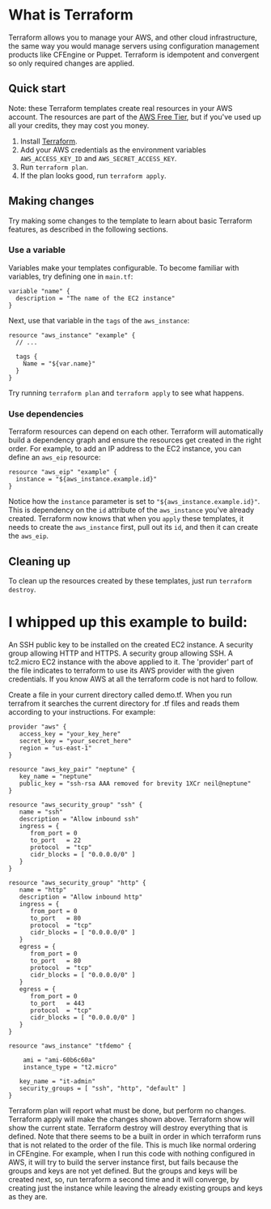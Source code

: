 # What is Terraform 
Terraform allows you to manage your AWS, and other cloud infrastructure, the same way you would manage servers using configuration management products like CFEngine or Puppet. Terraform is idempotent and convergent so only required changes are applied.



## Quick start

Note: these Terraform templates create real resources in your AWS account. The resources are part of the [AWS Free
Tier](https://aws.amazon.com/free/), but if you've used up all your credits, they may cost you money.

1. Install [Terraform](https://www.terraform.io/).
2. Add your AWS credentials as the environment variables `AWS_ACCESS_KEY_ID` and `AWS_SECRET_ACCESS_KEY`.
3. Run `terraform plan`.
4. If the plan looks good, run `terraform apply`.


## Making changes

Try making some changes to the template to learn about basic Terraform features, as described in the following sections.

### Use a variable

Variables make your templates configurable. To become familiar with variables, try defining one in `main.tf`:

```hcl
variable "name" {
  description = "The name of the EC2 instance"
}
```

Next, use that variable in the `tags` of the `aws_instance`:

```hcl
resource "aws_instance" "example" {
  // ...

  tags {
    Name = "${var.name}"
  }
}
```

Try running `terraform plan` and `terraform apply` to see what happens.

### Use dependencies

Terraform resources can depend on each other. Terraform will automatically build a dependency graph and ensure the
resources get created in the right order. For example, to add an IP address to the EC2 instance, you can define an
`aws_eip` resource:

```hcl
resource "aws_eip" "example" {
  instance = "${aws_instance.example.id}"
}
```

Notice how the `instance` parameter is set to `"${aws_instance.example.id}"`. This is dependency on the `id` attribute
of the `aws_instance` you've already created. Terraform now knows that when you `apply` these templates, it needs to
create the `aws_instance` first, pull out its `id`, and then it can create the `aws_eip`.

## Cleaning up

To clean up the resources created by these templates, just run `terraform destroy`.



# I whipped up this example to build:

An SSH public key to be installed on the created EC2 instance.
A security group allowing HTTP and HTTPS.
A security group allowing SSH.
A tc2.micro EC2 instance with the above applied to it.
The 'provider' part of the file indicates to terraform to use its AWS provider with the given credentials. If you know AWS at all the terraform code is not hard to follow.

Create a file in your current directory called demo.tf. When you run terrafrom it searches the current directory for .tf files and reads them according to your instructions. For example:

```
provider "aws" {
   access_key = "your_key_here"
   secret_key = "your_secret_here"
   region = "us-east-1"
}

resource "aws_key_pair" "neptune" {
   key_name = "neptune"
   public_key = "ssh-rsa AAA removed for brevity 1XCr neil@neptune"
}

resource "aws_security_group" "ssh" {
   name = "ssh"
   description = "Allow inbound ssh"
   ingress = {
      from_port = 0
      to_port   = 22
      protocol  = "tcp"
      cidr_blocks = [ "0.0.0.0/0" ]
   }
}

resource "aws_security_group" "http" {
   name = "http"
   description = "Allow inbound http"
   ingress = {
      from_port = 0
      to_port   = 80 
      protocol  = "tcp"
      cidr_blocks = [ "0.0.0.0/0" ]
   }
   egress = {
      from_port = 0
      to_port   = 80
      protocol  = "tcp"
      cidr_blocks = [ "0.0.0.0/0" ]
   }
   egress = {
      from_port = 0
      to_port   = 443
      protocol  = "tcp"
      cidr_blocks = [ "0.0.0.0/0" ]
   }
}

resource "aws_instance" "tfdemo" {

    ami = "ami-60b6c60a"
    instance_type = "t2.micro"

   key_name = "it-admin"
   security_groups = [ "ssh", "http", "default" ]
}
```

Terraform plan will report what must be done, but perform no changes.
Terraform apply will make the changes shown above.
Terraform show will show the current state.
Terraform destroy will destroy everything that is defined.
Note that there seems to be a built in order in which terraform runs that is not related to the order of the file. This is much like normal ordering in CFEngine. For example, when I run this code with nothing configured in AWS, it will try to build the server instance first, but fails because the groups and keys are not yet defined. But the groups and keys will be created next, so, run terraform a second time and it will converge, by creating just the instance while leaving the already existing groups and keys as they are.

